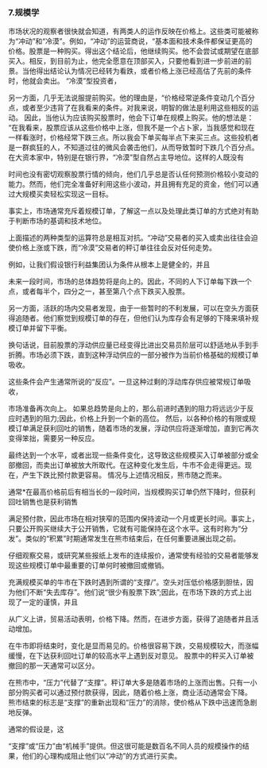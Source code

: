 ### 7.规模学 ###

市场状况的观察者很快就会知道，有两类人的运作反映在价格上。这些类可能被称为“冲动”和“冷漠”。例如，“冲动”的运营商说，“基本面和技术条件都保证更高的价格。股票是一种购买。得出这个结论后，他继续购买。他不会尝试或期望在底部买入。相反，到目前为止，他完全愿意在顶部买入，只要他看到进一步前进的前景。当他得出结论认为情况已经转为看跌，或者价格上涨已经高估了先前的条件时，他就会卖出。 “冷漠”型投资者，

另一方面，几乎无法说服提前购买。他的理由是，“价格经常逆条件变动几个百分点，或者至少违背了在我看来的条件。对我来说，明智的做法是利用这些相反的运动。 因此，当他认为应该购买股票时，他会下订单在规模上购买。他的想法是： “在我看来，股票应该从这些价格中上涨，但我不是一个占卜家，当我感觉和现在一样看涨时，价格经常下跌三点。所以我会下单买每半点下来买三点。这些投机者是一群疯狂的人，不知道过往的微风会袭击他们，从而导致暂时下跌几个百分点。 在大资本家中，特别是在银行界，“冷漠”型自然占主导地位。这样的人既没有

时间也没有密切观察股票行情的倾向，他们几乎总是否认任何预测价格较小变动的能力。然而，他们完全准备好利用这些小波动，并且拥有充足的资金，他们可以通过大规模买卖轻松实现这一目标。

事实上，市场通常充斥着规模订单，了解这一点以及处理此类订单的方式绝对有助于判断市场的基调和技术地位。

上面描述的两种类型的运算符总是相互对抗。“冲动”交易者的买入或卖出往往会迫使价格上涨或下跌，而“冷漠”交易者的秤订单往往会反对任何走势。

例如，让我们假设银行利益集团认为条件从根本上是健全的，并且

未来一段时间，市场的总体趋势将是向上的。因此，不同的人下订单每下跌一个点，或者每半个，四分之一，甚至第八个点下跌买入股票。

另一方面，活跃的场内交易者发现，由于一些暂时的不利发展，可以在空头方面获得追随者。他们察觉到规模订单的存在，但他们认为库存会有足够的下降来填补规模订单并留下平衡。

换句话说，目前股票的浮动供应量已经变得比进出交易员阶层可以舒适地从手到手折腾。市场必须下跌，直到这种浮动供应的一部分被作为当前价格基础的规模订单吸收。

这些条件会产生通常所说的“反应”。一旦这种过剩的浮动库存供应被常规订单吸收，

市场准备再次向上。 如果总趋势是向上的，那么前进时遇到的阻力将远远少于反应时遇到的阻力;因此，价格上升到一个新的高位。 然后，以各种价格的有限或规模订单满足获利回吐的销售，随着市场的发展，浮动供应将逐渐增加，直到它再次变得笨拙，需要另一种反应。

最终达到一个水平，或者出现一些条件变化，这导致这些规模买入订单被部分或全部撤回，而卖出订单被放大所取代。在这种变化发生后，牛市不会走得更远。现在，产生下跌比预付款更容易。 情况与上述情况相反，熊市随之而来。

通常*在最高价格前后有相当长的一段时间，当规模购买订单仍然下降时，但获利回吐销售也是获利销售

满足预付款，因此市场在相对狭窄的范围内保持波动一个月或更长时间。事实上，只要公开购买继续大于公开销售，它就有可能保持在这个水平。这有时称为“分发”。类似的“积累”时期通常发生在熊市结束后，在任何重要进展出现之前。

仔细观察交易，或研究某些报纸上发布的连续报价，通常使有经验的交易者能够发现这些规模订单中最重要的订单何时被撤回或撤销。

充满规模买单的牛市在下跌时遇到所谓的“支撑/”。空头对压低价格感到胆怯，因为他们不断“失去库存”。他们说“很少有股票下跌”;因此，在市场下跌的方式上出现了一定的谨慎，并且

从广义上讲，贸易活动表明，价格下降。然而，在进步方面，获得了追随者并且活动增加。

在牛市即将结束时，变化是显而易见的。价格很容易下跌，交易规模较大，而涨幅缓慢，在下达获利回吐订单的较高水平上遇到反对意见。 股票中的秤买入订单被撤回的那一天通常可以区分。

在熊市中，“压力”代替了“支撑”。秤订单大多是随着市场的上涨而出售。只有一小部分购买者可以通过预付款获得，因此，随着价格上涨，商业活动通常会下降。 熊市结束的标志是“支撑”的重新出现和“压力”的消除，使价格从下跌中迅速而急剧地反弹。

通常的假设是，这

“支撑”或“压力”由“机械手”提供。但这很可能是数百名不同人员的规模操作的结果，他们的心理构成阻止他们以“冲动”的方式进行买卖。